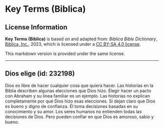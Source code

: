 # Key Terms (Biblica)

## License Information

**Key Terms (Biblica)** is based on and adapted from: _Biblica Bible Dictionary_, [Biblica, Inc.](https://www.biblica.com/), 2023, which is licensed under a [CC BY-SA 4.0 license](https://creativecommons.org/licenses/by-sa/4.0/legalcode.en).

This markdown version is provided under the same license.



--------------------------------

## Dios elige (id: 232198)

Dios es libre de hacer cualquier cosa que quiera hacer. Las historias en la Biblia describen algunas elecciones que Dios hizo. Elegir hacer un pacto con Abraham y su línea familiar es un ejemplo. Las historias no explican completamente por qué Dios hizo esas elecciones. Sí dejan claro que Dios es bueno y digno de confianza. Él toma decisiones basadas en su conocimiento y su amor. Los seres humanos no entienden todas las decisiones de Dios. Pero pueden confiar en que Dios es amoroso, sabio y bueno.


